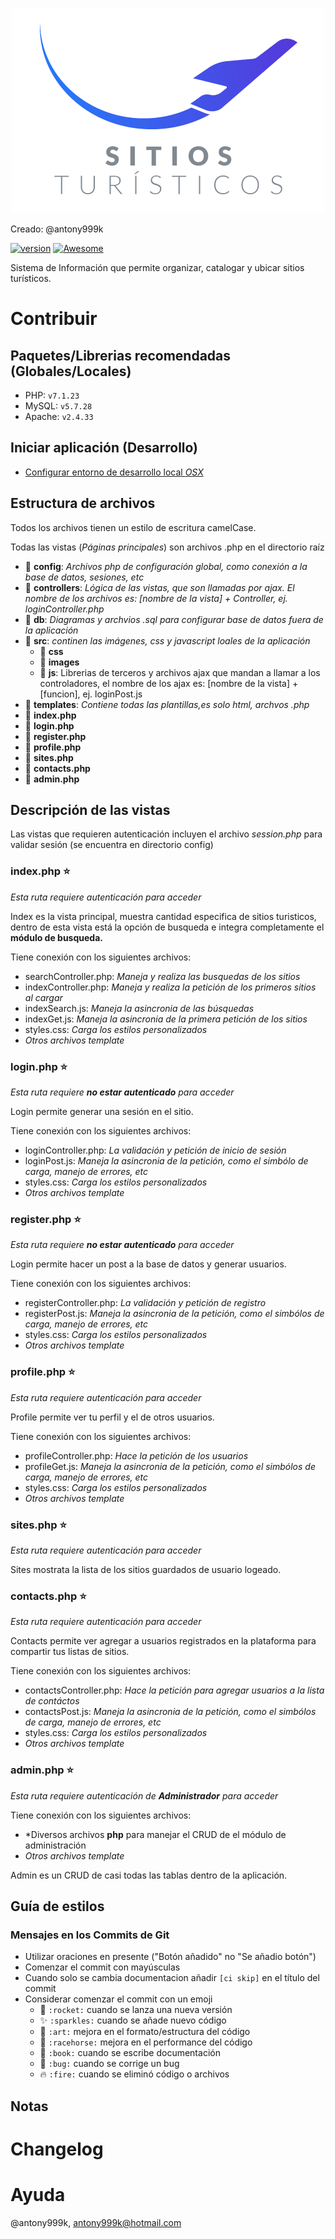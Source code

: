 <p align="center">
  <img src="./src/images/sitiosLogo.png">
</p>

Creado: @antony999k

[![version](https://img.shields.io/badge/version-0.1.0-ff69b4.svg)]()
[![Awesome](https://cdn.rawgit.com/sindresorhus/awesome/d7305f38d29fed78fa85652e3a63e154dd8e8829/media/badge.svg)](https://github.com/wasabeef/awesome-android-ui)

Sistema de Información que permite organizar, catalogar y ubicar sitios turísticos.

# Contribuir

## Paquetes/Librerias recomendadas (Globales/Locales)
- PHP: `v7.1.23`
- MySQL: `v5.7.28`
- Apache: `v2.4.33`

## Iniciar aplicación (Desarrollo)
- [Configurar entorno de desarrollo local *OSX*](https://websitebeaver.com/set-up-localhost-on-macos-high-sierra-apache-mysql-and-php-7-with-sslhttps)

## Estructura de archivos
Todos los archivos tienen un estilo de escritura camelCase. 

Todas las vistas (*Páginas principales*) son archivos .php en el directorio raíz

- :file_folder: **config**: *Archivos php de configuración global, como conexión a la base de datos, sesiones, etc*
- :file_folder: **controllers**: *Lógica de las vistas, que son llamadas por ajax. El nombre de los archivos es: [nombre de la vista] + Controller, ej. loginController.php*
- :file_folder: **db**: *Diagramas y archvios .sql para configurar base de datos fuera de la aplicación*
- :file_folder: **src**: *continen las imágenes, css y javascript loales de la aplicación*
    - :file_folder: **css**
    - :file_folder: **images**
    - :file_folder: **js**: Librerias de terceros y archivos ajax que mandan a llamar a los controladores, el nombre de los ajax es: [nombre de la vista] + [funcion], ej. loginPost.js
- :file_folder: **templates**: *Contiene todas las plantillas,es solo html, archvos .php*
- :page_facing_up: **index.php**
- :page_facing_up: **login.php**
- :page_facing_up: **register.php**
- :page_facing_up: **profile.php**
- :page_facing_up: **sites.php**
- :page_facing_up: **contacts.php**
- :page_facing_up: **admin.php**

## Descripción de las vistas
Las vistas que requieren autenticación incluyen el archivo *session.php* para validar sesión (se encuentra en directorio config)

### index.php :star:
*Esta ruta requiere autenticación para acceder*

Index es la vista principal, muestra cantidad especifica de sitios turisticos, dentro de esta vista está la opción de busqueda e integra completamente el **módulo de busqueda.**

Tiene conexión con los siguientes archivos:
- searchController.php: *Maneja y realiza las busquedas de los sitios*
- indexController.php: *Maneja y realiza la petición de los primeros sitios al cargar*
- indexSearch.js: *Maneja la asincronia de las búsquedas*
- indexGet.js: *Maneja la asincronia de la primera petición de los sitios*
- styles.css: *Carga los estilos personalizados*
- *Otros archivos template*

### login.php :star:
*Esta ruta requiere **no estar autenticado** para acceder*

Login permite generar una sesión en el sitio.

Tiene conexión con los siguientes archivos:
- loginController.php: *La validación y petición de inicio de sesión*
- loginPost.js: *Maneja la asincronia de la petición, como el simbólo de carga, manejo de errores, etc*
- styles.css: *Carga los estilos personalizados*
- *Otros archivos template*

### register.php :star:
*Esta ruta requiere **no estar autenticado** para acceder*

Login permite hacer un post a la base de datos y generar usuarios.

Tiene conexión con los siguientes archivos:
- registerController.php: *La validación y petición de registro*
- registerPost.js: *Maneja la asincronia de la petición, como el simbólos de carga, manejo de errores, etc*
- styles.css: *Carga los estilos personalizados*
- *Otros archivos template*

### profile.php :star:
*Esta ruta requiere autenticación para acceder*

Profile permite ver tu perfil y el de otros usuarios.

Tiene conexión con los siguientes archivos:
- profileController.php: *Hace la petición de los usuarios*
- profileGet.js: *Maneja la asincronia de la petición, como el simbólos de carga, manejo de errores, etc*
- styles.css: *Carga los estilos personalizados*
- *Otros archivos template*

### sites.php :star:
*Esta ruta requiere autenticación para acceder*

Sites mostrata la lista de los sitios guardados de usuario logeado.


### contacts.php :star:
*Esta ruta requiere autenticación para acceder*

Contacts permite ver agregar a usuarios registrados en la plataforma para compartir tus listas de sitios.

Tiene conexión con los siguientes archivos:
- contactsController.php: *Hace la petición para agregar usuarios a la lista de contáctos*
- contactsPost.js: *Maneja la asincronia de la petición, como el simbólos de carga, manejo de errores, etc*
- styles.css: *Carga los estilos personalizados*
- *Otros archivos template*

### admin.php :star:
*Esta ruta requiere autenticación de **Administrador** para acceder*

Tiene conexión con los siguientes archivos:
- *Diversos archivos **php** para manejar el CRUD de el módulo de administración
- *Otros archivos template*

Admin es un CRUD de casi todas las tablas dentro de la aplicación.

## Guía de estilos
### Mensajes en los Commits de Git

- Utilizar oraciones en presente ("Botón añadido" no "Se añadio botón")
- Comenzar el commit con mayúsculas
- Cuando solo se cambia documentacion añadir `[ci skip]` en el título del commit
- Considerar comenzar el commit con un emoji
    - :rocket: `:rocket:` cuando se lanza una nueva versión
    - :sparkles: `:sparkles:` cuando se añade nuevo código
    - :art: `:art:` mejora en el formato/estructura del código
    - :racehorse: `:racehorse:` mejora en el performance del código
    - :book: `:book:` cuando se escribe documentación
    - :bug: `:bug:` cuando se corrige un bug
    - :fire: `:fire:` cuando se eliminó código o archivos

## Notas

# Changelog

# Ayuda
@antony999k, antony999k@hotmail.com